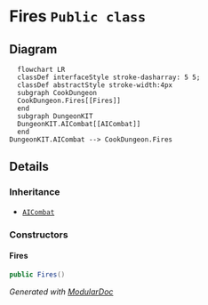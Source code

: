 # Fires `Public class`

## Diagram
```mermaid
  flowchart LR
  classDef interfaceStyle stroke-dasharray: 5 5;
  classDef abstractStyle stroke-width:4px
  subgraph CookDungeon
  CookDungeon.Fires[[Fires]]
  end
  subgraph DungeonKIT
  DungeonKIT.AICombat[[AICombat]]
  end
DungeonKIT.AICombat --> CookDungeon.Fires
```

## Details
### Inheritance
 - [
`AICombat`
](./dungeonkit-AICombat)

### Constructors
#### Fires
```csharp
public Fires()
```

*Generated with* [*ModularDoc*](https://github.com/hailstorm75/ModularDoc)
